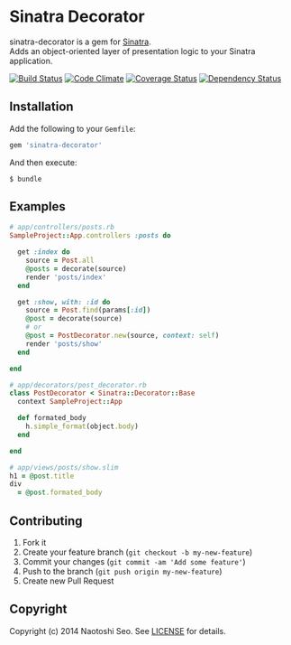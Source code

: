 # Sinatra Decorator

sinatra-decorator is a gem for [Sinatra](http://www.sinatrarb.com/).  
Adds an object-oriented layer of presentation logic to your Sinatra application.

[![Build Status](https://travis-ci.org/sonots/sinatra-decorator.svg)](https://travis-ci.org/sonots/sinatra-decorator)
[![Code Climate](https://codeclimate.com/github/sonots/sinatra-decorator.png)](https://codeclimate.com/github/sonots/sinatra-decorator)
[![Coverage Status](https://coveralls.io/repos/sonots/sinatra-decorator/badge.png)](https://coveralls.io/r/sonots/sinatra-decorator)
[![Dependency Status](https://gemnasium.com/sonots/sinatra-decorator.png)](https://gemnasium.com/sonots/sinatra-decorator)

## Installation

Add the following to your `Gemfile`:

```ruby
gem 'sinatra-decorator'
```

And then execute:

```plain
$ bundle
```

## Examples

```ruby
# app/controllers/posts.rb
SampleProject::App.controllers :posts do

  get :index do
    source = Post.all
    @posts = decorate(source)
    render 'posts/index'
  end

  get :show, with: :id do
    source = Post.find(params[:id])
    @post = decorate(source)
    # or
    @post = PostDecorator.new(source, context: self)
    render 'posts/show'
  end

end

# app/decorators/post_decorator.rb
class PostDecorator < Sinatra::Decorator::Base
  context SampleProject::App

  def formated_body
    h.simple_format(object.body)
  end

end

# app/views/posts/show.slim
h1 = @post.title
div
  = @post.formated_body
```

## Contributing

1. Fork it
2. Create your feature branch (`git checkout -b my-new-feature`)
3. Commit your changes (`git commit -am 'Add some feature'`)
4. Push to the branch (`git push origin my-new-feature`)
5. Create new Pull Request

## Copyright

Copyright (c) 2014 Naotoshi Seo. See [LICENSE](LICENSE) for details.
